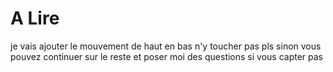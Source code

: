 # A Lire

je vais ajouter le mouvement de haut en bas n'y toucher pas pls sinon vous pouvez continuer sur le reste et poser moi des questions si vous capter pas
